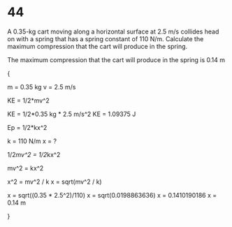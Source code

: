 # 44

A 0.35-kg cart moving along a horizontal surface at 2.5 m/s collides head on with a spring that has a spring constant of 110 N/m. Calculate the maximum compression that the cart will produce in the spring. 

The maximum compression that the cart will produce in the spring is 0.14 m

{

m = 0.35 kg
v = 2.5 m/s

KE = 1/2*mv^2

KE = 1/2*0.35 kg * 2.5 m/s^2
KE = 1.09375 J

Ep = 1/2*kx^2

k = 110 N/m
x = ?

1/2*mv^2 = 1/2*kx^2

mv^2 = kx^2

x^2 = mv^2 / k
x = sqrt(mv^2 / k)

x = sqrt((0.35 * 2.5^2)/110)
x = sqrt(0.0198863636)
x = 0.1410190186
x = 0.14 m


}
